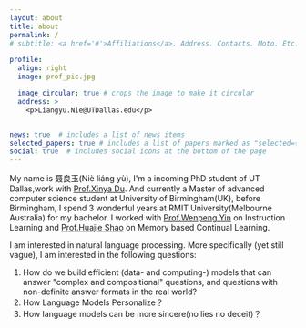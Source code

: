 ```yaml
---
layout: about
title: about
permalink: /
# subtitle: <a href='#'>Affiliations</a>. Address. Contacts. Moto. Etc.

profile:
  align: right
  image: prof_pic.jpg

  image_circular: true # crops the image to make it circular
  address: >
    <p>Liangyu.Nie@UTDallas.edu</p>


news: true  # includes a list of news items
selected_papers: true # includes a list of papers marked as "selected={true}"
social: true  # includes social icons at the bottom of the page
---
```

My name is 聂良玉(Niè liáng yù), I'm a incoming PhD student of UT Dallas,work with [Prof.Xinya Du](https://xinyadu.github.io/index.html). And currently a Master of advanced computer science student at University of Birmingham(UK), before Birmingham, I spend 3 wonderful years at RMIT University(Melbourne Australia) for my bachelor. I worked with [Prof.Wenpeng Yin](https://www.wenpengyin.org/) on Instruction Learning and [Prof.Huajie Shao](https://shj1987.github.io/) on Memory based Continual Learning.

I am interested in natural language processing. More specifically (yet still vague), I am interested in the following questions:

1. How do we build efficient (data- and computing-) models that can answer "complex and compositional" questions, and questions with non-definite answer formats in the real world? 
2. How Language Models Personalize？
3. How language models can be more sincere(no lies no deceit)？
